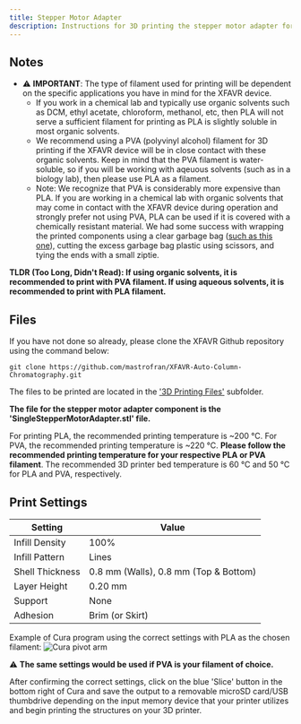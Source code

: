 ```yaml
---
title: Stepper Motor Adapter
description: Instructions for 3D printing the stepper motor adapter for the XFAVR device
---
```


## Notes
- ⚠️ **IMPORTANT**: The type of filament used for printing will be dependent on the specific applications you have in mind for the XFAVR device. 
    - If you work in a chemical lab and typically use organic solvents such as DCM, ethyl acetate, chloroform, methanol, etc, then PLA will not serve a sufficient filament for printing as PLA is slightly soluble in most organic solvents.
    - We recommend using a PVA (polyvinyl alcohol) filament for 3D printing if the XFAVR device will be in close contact with these organic solvents. Keep in mind that the PVA filament is water-soluble, so if you will be working with aqeuous solvents (such as in a biology lab), then please use PLA as a filament.
    - Note: We recognize that PVA is considerably more expensive than PLA. If you are working in a chemical lab with organic solvents that may come in contact with the XFAVR device during operation and strongly prefer not using PVA, PLA can be used if it is covered with a chemically resistant material. We had some success with wrapping the printed components using a clear garbage bag ([such as this one](https://www.amazon.com/Gallon-Small-Bags-Magesh-Garbage/dp/B0B8TD6KXB/ref=sr_1_8?keywords=clear%2Btrash%2Bbag&sr=8-8&th=1)), cutting the excess garbage bag plastic using scissors, and tying the ends with a small ziptie.

**TLDR (Too Long, Didn't Read): If using organic solvents, it is recommended to print with PVA filament. If using aqueous solvents, it is recommended to print with PLA filament.**

## Files
If you have not done so already, please clone the XFAVR Github repository using the command below:
```
git clone https://github.com/mastrofran/XFAVR-Auto-Column-Chromatography.git
```

The files to be printed are located in the ['3D Printing Files'](https://github.com/mastrofran/XFAVR-Auto-Column-Chromatography/tree/main/3D%20Printing%20Files) subfolder.

**The file for the stepper motor adapter component is the 'SingleStepperMotorAdapter.stl' file.**

For printing PLA, the recommended printing temperature is ~200 &deg;C. For PVA, the recommended printing temperature is ~220 &deg;C. **Please follow the recommended printing temperature for your respective PLA or PVA filament**. The recommended 3D printer bed temperature is 60 &deg;C and 50 &deg;C for PLA and PVA, respectively.

## Print Settings
| Setting   | Value |
|-----------|-------|
| Infill Density | 100% |
| Infill Pattern | Lines |
| Shell Thickness | 0.8 mm (Walls), 0.8 mm (Top & Bottom) |
| Layer Height | 0.20 mm |
| Support | None |
| Adhesion | Brim (or Skirt) |

Example of Cura program using the correct settings with PLA as the chosen filament:
![Cura pivot arm](/assets/3d-printing/example-imgs/StepperMotorAdapter.png)

⚠️ **The same settings would be used if PVA is your filament of choice.**

After confirming the correct settings, click on the blue 'Slice' button in the bottom right of Cura and save the output to a removable microSD card/USB thumbdrive depending on the input memory device that your printer utilizes and begin printing the structures on your 3D printer.
